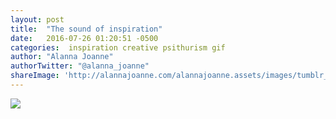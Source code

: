 ```yaml
---
layout: post
title:  "The sound of inspiration"
date:   2016-07-26 01:20:51 -0500
categories:  inspiration creative psithurism gif
author: "Alanna Joanne" 
authorTwitter: "@alanna_joanne"
shareImage: 'http://alannajoanne.com/alannajoanne.assets/images/tumblr_mw2yxmdYxS1su85gro1_500.gif'
---
```


<a href="http://alannajoanne.com/alannajoanne.assets/images/tumblr_mw2yxmdYxS1su85gro1_500.gif">
  <img src="{{ page.shareImage }}"> 
